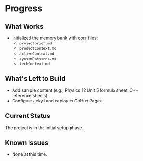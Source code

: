 # Progress

## What Works
- Initialized the memory bank with core files:
    - `projectbrief.md`
    - `productContext.md`
    - `activeContext.md`
    - `systemPatterns.md`
    - `techContext.md`

## What's Left to Build
- Add sample content (e.g., Physics 12 Unit 5 formula sheet, C++ reference sheets).
- Configure Jekyll and deploy to GitHub Pages.

## Current Status
The project is in the initial setup phase.

## Known Issues
- None at this time.
